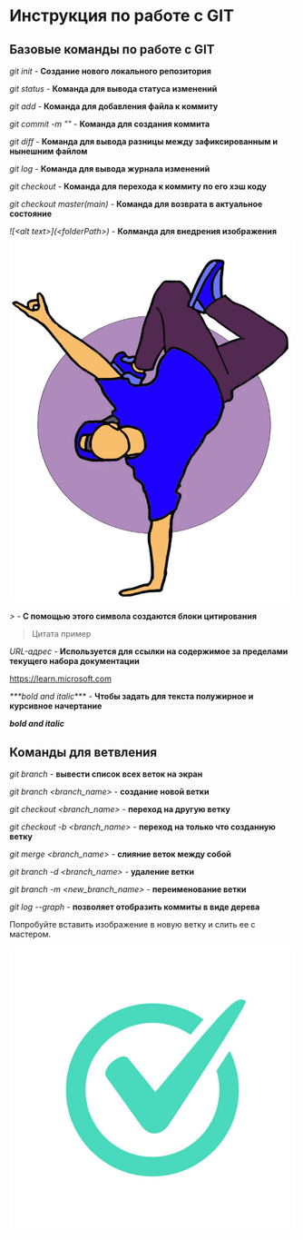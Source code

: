 # Инструкция по работе с GIT

## Базовые команды по работе с GIT

 *git init* - **Создание нового локального репозитория**

 *git status* - **Команда для вывода статуса изменений**

 *git add* - **Команда для добавления файла к коммиту**

 *git commit -m "<message>"* - **Команда для создания коммита**

 *git diff* - **Команда для вывода разницы между зафиксированным и нынешним файлом**

 *git log* - **Команда для вывода журнала изменений**

 *git checkout <commit cod>* - **Команда для перехода к коммиту по его хэш коду**

 *git checkout master(main)* - **Команда для возврата в актуальное состояние**

  *\!\[\<alt text>](\<folderPath>)* - **Колманда для внедрения изображения** ![<example>](<иллюстрация.jpg>)

  *>* - **С помощью этого символа создаются блоки цитирования**

  >Цитата пример

  *URL-адрес* - **Используется для ссылки на содержимое за пределами текущего набора документации**

  https://learn.microsoft.com

  *\*\*\*bold and italic**** - **Чтобы задать для текста полужирное и курсивное начертание**

  ***bold and italic***

  ## Команды для ветвления

  *git branch* - **вывести список всех веток на экран**

  *git branch <branch_name>* - **создание новой ветки**

  *git checkout <branch_name>* - **переход на другую ветку**

  *git checkout -b <branch_name>* - **переход на только что созданную ветку**

  *git merge <branch_name>* - **слияние веток между собой**

  *git branch -d <branch_name>* - **удаление ветки**

  *git branch -m <new_branch_name>* - **переименование ветки**

  *git log --graph* - **позволяет отобразить коммиты в виде дерева**
  
   Попробуйте вставить изображение в новую ветку и слить ее с мастером.

  ![<example>](<пример_1.jpg>)
  